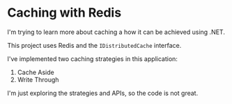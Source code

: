 # Caching with Redis

I'm trying to learn more about caching a how it can be achieved using .NET.

This project uses Redis and the `IDistributedCache` interface. 

I've implemented two caching strategies in this application:

1. Cache Aside
2. Write Through

I'm just exploring the strategies and APIs, so the code is not great.
